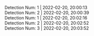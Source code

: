
Detection Num: 1 |  2022-02-20, 20:00:13<br />Detection Num: 2 |  2022-02-20, 20:00:39<br />Detection Num: 1 |  2022-02-20, 20:02:16<br />Detection Num: 2 |  2022-02-20, 20:02:52<br />Detection Num: 3 |  2022-02-20, 20:03:52<br />